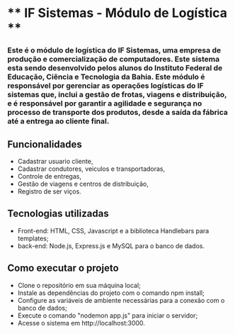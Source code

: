 
# ** IF Sistemas - Módulo de Logística **

### Este é o módulo de logística do IF Sistemas, uma empresa de produção e comercialização de computadores. Este sistema esta sendo desenvolvido pelos alunos do Instituto Federal de Educação, Ciência e Tecnologia da Bahia. Este módulo é responsável por gerenciar as operações logísticas do IF sistemas que, inclui a gestão de frotas, viagens e distribuição, e é responsável por garantir a agilidade e segurança no processo de transporte dos produtos, desde a saída da fábrica até a entrega ao cliente final.

## Funcionalidades
 - Cadastrar usuario cliente,
 - Cadastrar condutores, veiculos e transportadoras,
 - Controle de entregas,
 - Gestão de viagens e centros de distribuição,
 - Registro de ser viços.

 ## Tecnologias utilizadas
 - Front-end: HTML, CSS, Javascript e a biblioteca Handlebars para templates;
 - back-end: Node.js, Express.js e MySQL para o banco de dados.

 ## Como executar o projeto
- Clone o repositório em sua máquina local;
- Instale as dependências do projeto com o comando npm install;
- Configure as variáveis de ambiente necessárias para a conexão com o banco de dados;
- Execute o comando "nodemon app.js" para iniciar o servidor;
- Acesse o sistema em http://localhost:3000.
 